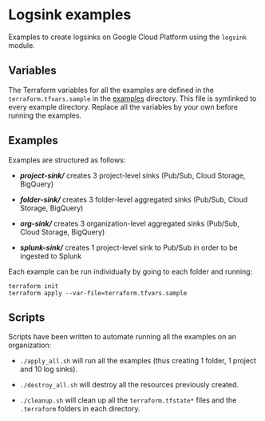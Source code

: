 Logsink examples
================

Examples to create logsinks on Google Cloud Platform using the `logsink` module.

Variables
---------
The Terraform variables for all the examples are defined in the `terraform.tfvars.sample` in the [examples](./examples)
directory. This file is symlinked to every example directory. Replace all the variables by your own before running the examples.

Examples
--------
Examples are structured as follows:

* ***project-sink/*** creates 3 project-level sinks (Pub/Sub, Cloud Storage, BigQuery)

* ***folder-sink/*** creates 3 folder-level aggregated sinks (Pub/Sub, Cloud Storage, BigQuery)

* ***org-sink/*** creates 3 organization-level aggregated sinks (Pub/Sub, Cloud Storage, BigQuery)

* ***splunk-sink/*** creates 1 project-level sink to Pub/Sub in order to be ingested to Splunk

Each example can be run individually by going to each folder and running:

```
terraform init
terraform apply --var-file=terraform.tfvars.sample
```

Scripts
-------

Scripts have been written to automate running all the examples on an organization:

* `./apply_all.sh` will run all the examples (thus creating 1 folder, 1 project and 10 log sinks).

* `./destroy_all.sh` will destroy all the resources previously created.

* `./cleanup.sh` will clean up all the `terraform.tfstate*` files and the `.terraform` folders in each directory.
